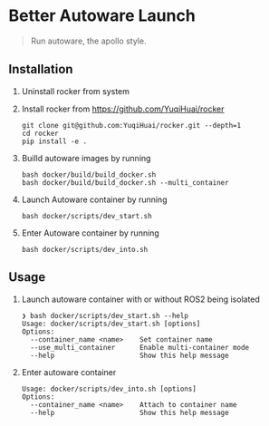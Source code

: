 # Better Autoware Launch

> Run autoware, the apollo style.

## Installation

1. Uninstall rocker from system

2. Install rocker from https://github.com/YuqiHuai/rocker
   ```
   git clone git@github.com:YuqiHuai/rocker.git --depth=1
   cd rocker
   pip install -e .
   ```

3. Builld autoware images by running
   ```
   bash docker/build/build_docker.sh
   bash docker/build/build_docker.sh --multi_container
   ```

4. Launch Autoware container by running
   ```
   bash docker/scripts/dev_start.sh
   ```

5. Enter Autoware container by running
   ```
   bash docker/scripts/dev_into.sh
   ```

## Usage

1. Launch autoware container with or without ROS2 being isolated
   ```
   ❯ bash docker/scripts/dev_start.sh --help
   Usage: docker/scripts/dev_start.sh [options]
   Options:
     --container_name <name>    Set container name
     --use_multi_container      Enable multi-container mode
     --help                     Show this help message
   ```

2. Enter autoware container
   ```
   Usage: docker/scripts/dev_into.sh [options]
   Options:
     --container_name <name>    Attach to container name
     --help                     Show this help message
   ```
